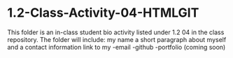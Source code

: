 # 1.2-Class-Activity-04-HTMLGIT
This folder is an in-class student bio activity listed under 1.2 04 in the class repository.
The folder will include:
my name
a short paragraph about myself
and a contact information link to my 
-email
-github
-portfolio (coming soon)
